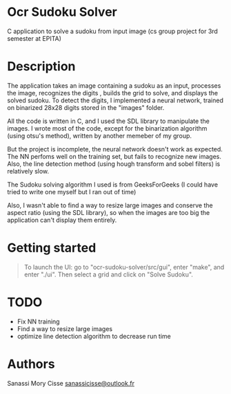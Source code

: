 # Ocr Sudoku Solver
C application to solve a sudoku from input image (cs group project for 3rd semester at EPITA)

# Description
The application takes an image containing a sudoku as an input, processes the image, recognizes the digits , builds the grid to solve, and displays the solved sudoku.
To detect the digits, I implemented a neural network, trained on binarized 28x28 digits stored in the "images" folder.

All the code is written in C, and I used the SDL library to manipulate the images. I wrote most of the code, except for the binarization algorithm (using otsu's method), written by another memeber of my group.

But the project is incomplete, the neural network doesn't work as expected. The NN perfoms well on the training set, but fails to recognize new images.
Also, the line detection method (using hough transform and sobel filters) is relatively slow.

The Sudoku solving algorithm I used is from GeeksForGeeks (I could have tried to write one myself but I ran out of time)

Also, I wasn't able to find a way to resize large images and conserve the aspect ratio (using the SDL library), so when the images are too big the application can't display them entirely.

# Getting started
> To launch the UI: go to "ocr-sudoku-solver/src/gui", enter "make", and enter "./ui". Then select a grid and click on "Solve Sudoku".

# TODO
- Fix NN training
- Find a way to resize large images
- optimize line detection algorithm to decrease run time

# Authors

Sanassi Mory Cisse
sanassicisse@outlook.fr
